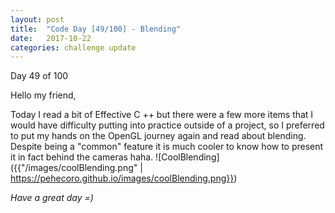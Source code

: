 ```yaml
---
layout: post
title:  "Code Day [49/100] - Blending"
date:   2017-10-22
categories: challenge update
---
```


Day 49 of 100

Hello my friend,

Today I read a bit of Effective C ++ but there were a few more items that I would have difficulty putting into practice outside of a project, so I preferred to put my hands on the OpenGL journey again and read about blending. Despite being a "common" feature it is much cooler to know how to present it in fact behind the cameras haha.
![CoolBlending]({{"/images/coolBlending.png" | https://pehecoro.github.io/images/coolBlending.png}})

_Have a great day =)_